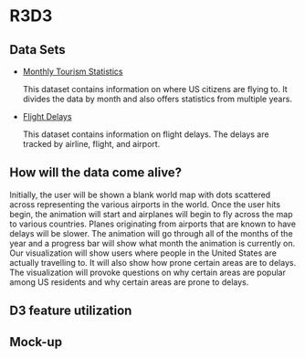 # R3D3

## Data Sets

 * [Monthly Tourism Statistics](https://travel.trade.gov/research/monthly/departures/)
   
   This dataset contains information on where US citizens are flying to. It divides the data by month and also offers statistics from multiple years.

 * [Flight Delays](https://www.kaggle.com/usdot/flight-delays/data)
 
   This dataset contains information on flight delays. The delays are tracked by airline, flight, and airport.

## How will the data come alive?

  Initially, the user will be shown a blank world map with dots scattered across representing the various airports in the world. 
  Once the user hits begin, the animation will start and airplanes will begin to fly across the map to various countries. Planes originating from airports that are known to have delays will be slower. The animation will go through all of the months of the year and a progress bar will show what month the animation is currently on. 
  Our visualization will show users where people in the United States are actually travelling to. It will also show how prone certain areas are to delays. The visualization will provoke questions on why certain areas are popular among US residents and why certain areas are prone to delays.

## D3 feature utilization

## Mock-up

